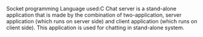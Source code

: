 Socket programming
Language used:C
Chat server is a stand-alone application that is made by the combination of two-application, server application (which runs on server side) and client application (which runs on client side). This application is used  for chatting in stand-alone system.

